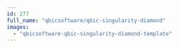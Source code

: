 ```yaml
---
id: 277
full_name: "qbicsoftware/qbic-singularity-diamond"
images: 
  - "qbicsoftware-qbic-singularity-diamond-template"
---
```

